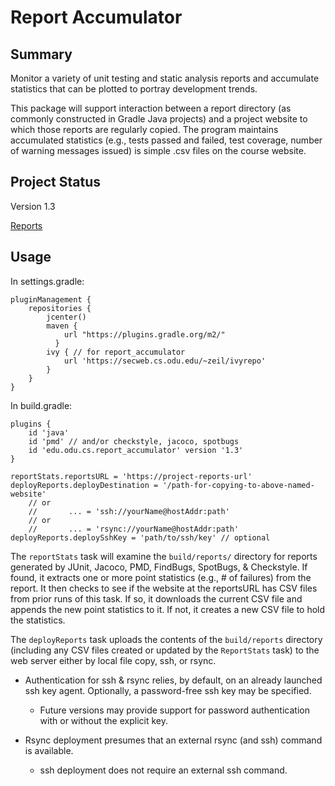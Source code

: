 # Report Accumulator

## Summary

Monitor a variety of unit testing and static analysis reports and
accumulate statistics that can be plotted to portray development
trends.

This package will support interaction between a report directory (as
commonly constructed in Gradle Java projects) and a project
website to which those reports are regularly copied. The program
maintains accumulated statistics (e.g., tests passed and failed, test
coverage, number of warning messages issued) is simple .csv files on
the course website.

## Project Status

Version 1.3

[Reports](http://www.cs.odu.edu/~zeil/gitlab/reportAccumulator/reports/reportsSummary/projectReports.html)

## Usage


In settings.gradle:

    pluginManagement {
        repositories {
            jcenter()
            maven {
                url "https://plugins.gradle.org/m2/"
              }
            ivy { // for report_accumulator
                url 'https://secweb.cs.odu.edu/~zeil/ivyrepo'
            }
        }
    }


In build.gradle:

    plugins {
        id 'java'
        id 'pmd' // and/or checkstyle, jacoco, spotbugs
        id 'edu.odu.cs.report_accumulator' version '1.3' 
    }

    reportStats.reportsURL = 'https://project-reports-url'
    deployReports.deployDestination = '/path-for-copying-to-above-named-website'
        // or
        //       ... = 'ssh://yourName@hostAddr:path'
        // or
        //       ... = 'rsync://yourName@hostAddr:path'
    deployReports.deploySshKey = 'path/to/ssh/key' // optional
    
    
The `reportStats` task will examine the `build/reports/` directory for
reports generated by JUnit, Jacoco, PMD, FindBugs, SpotBugs, & Checkstyle.
If found, it extracts one or more point statistics (e.g., # of failures) from
the report. It then checks to see if the website at the reportsURL has CSV
files from prior runs of this task. If so, it downloads the current CSV file
and appends the new point statistics to it. If not, it creates a new CSV file
to hold the statistics.

The  `deployReports` task uploads the contents of the `build/reports`
directory (including any CSV files created or updated by the `ReportStats`
task) to the web server either by local file copy, ssh, or rsync.  

* Authentication for ssh & rsync relies, by default, on an already launched
  ssh key agent.  Optionally, a password-free ssh key may be specified.
  
    * Future versions may provide support for password authentication
      with or without the explicit key. 

* Rsync deployment presumes that an external rsync (and ssh)
  command is available.
    * ssh deployment does not require an external ssh command.  
 